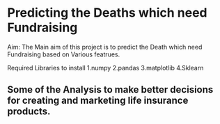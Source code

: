 # Predicting the Deaths which need Fundraising
Aim: The Main aim of this project is to predict the Death which need Fundraising based on Various featrues.

Required Libraries to install
1.numpy
2.pandas
3.matplotlib
4.Sklearn

## Some of the Analysis to make better decisions for creating and marketing life insurance products.
